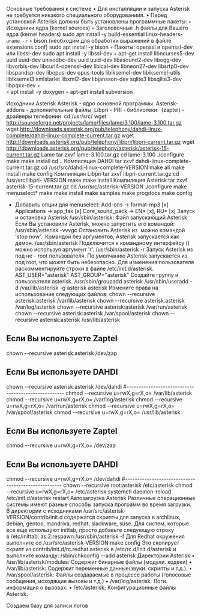 Основные требования к системе
    • Для инсталляции и запуска Asterisk не требуется никакого специального оборудованиия.
    • Перед установкой Asterisk должны быть установлены программные пакеты:
        ◦ Исходники ядра (kernel sources)
        ◦ Заголовочные .h файлы для Вашего ядра (kernel headers)
          sudo apt install -y build-essential linux-headers-`uname -r`
        ◦ bison (необходим для обработки выражений в файле extensions.conf)
          sudo apt install -y bison
        ◦ Пакеты: openssl и openssl-dev или libssl-dev
          sudo apt install -y libssl-dev
        ◦ apt-get install libncurses5-dev uuid uuid-dev unixodbc-dev uuid uuid-dev libasound2-dev libogg-dev libvorbis-dev libcurl4-openssl-dev libical-dev libneon27-dev libsrtp0-dev libspandsp-dev libopus-dev opus-tools libiksemel-dev libiksemel-utils libiksemel3 xmlstarlet libxml2-dev libjansson-dev sqlite3 libsqlite3-dev libpqxx-dev
        ◦  
        ◦ apt install -y doxygen
        ◦ apt-get install subversion
          
Исходники Asterisk
Asterisk - ядро основной программы 
Asterisk-addons - дополнительные файлы 
Libpri - PRI - библиотеки 
 (zaptel) - драйверы телефонии 
cd /usr/src/
wget http://sourceforge.net/projects/lame/files/lame/3.100/lame-3.100.tar.gz
wget http://downloads.asterisk.org/pub/telephony/dahdi-linux-complete/dahdi-linux-complete-current.tar.gz
wget http://downloads.asterisk.org/pub/telephony/libpri/libpri-current.tar.gz
wget http://downloads.asterisk.org/pub/telephony/asterisk/asterisk-15-current.tar.gz
Lame
   tar zxvf lame-3.100.tar.gz
   cd lame-3.100
   ./configure
   make
   make install
   cd ..
Компиляция DAHDI
tar zxvf dahdi-linux-complete-current.tar.gz
cd /usr/src/dahdi-linux-complete-VERSION
make all
make install
make config
Компиляция Libpri
tar zxvf libpri-current.tar.gz
cd /usr/src/libpri- VERSION
make
make install
Компиляция Asterisk
tar zxvf asterisk-15-current.tar.gz
cd /usr/src/asterisk-VERSION
./configure
make menuselect*
make
make install
make samples
make progdocs
make config


* Добавить опции для menuselect:
Add-ons → format-mp3 [x]
Applications → app_fax [x]
Core_sound_pack → EN* [x], RU* [x]
Запуск и остановка Asterisk
/usr/sbin/asterisk: Файл запускающий Asterisk 
Если Вы установили Asterisk, можно запустить его командой:
 /usr/sbin/asterisk -vvvgc
Остановить Asterisk из  можно командой 'stop now'. 
Командой без аргументов, Asterisk запускается как демон.
 /usr/sbin/asterisk 
Подключится к командному интерфейсу () можно используя аргумент 'r'.
 /usr/sbin/asterisk -r
Запуск Asterisk из под не - root пользователя. По умолчанию Asterisk запускается из под root, что может быть небезопасно. Для изменения пользователя раскомментируйте строки в файле /etc/init.d/asterisk.
AST_USER="asterisk"
AST_GROUP="asterisk"
Создайте группу и пользователя asterisk.
/usr/sbin/groupadd asterisk 
/usr/sbin/useradd -d /var/lib/asterisk -g asterisk asterisk 
Измените права на использование следующих файлов:
chown --recursive asterisk:asterisk /var/lib/asterisk
chown --recursive asterisk:asterisk /var/log/asterisk
chown --recursive asterisk:asterisk /var/run/asterisk
chown --recursive asterisk:asterisk /var/spool/asterisk
chown --recursive asterisk:asterisk /usr/lib/asterisk
## Если Вы используете Zaptel
chown --recursive asterisk:asterisk /dev/zap
## Если Вы используете DAHDI
chown --recursive asterisk:asterisk /dev/dahdi
#----------------------------------------------------
chmod --recursive u=rwX,g=rX,o= /var/lib/asterisk
chmod --recursive u=rwX,g=rX,o= /var/log/asterisk
chmod --recursive u=rwX,g=rX,o= /var/run/asterisk
chmod --recursive u=rwX,g=rX,o= /var/spool/asterisk
chmod --recursive u=rwX,g=rX,o= /usr/lib/asterisk
## Если Вы используете Zaptel
chmod --recursive u=rwX,g=rX,o= /dev/zap
##  Если Вы используете DAHDI
chmod --recursive u=rwX,g=rX,o= /dev/dahdi
#----------------------------------------------------
chown --recursive root:asterisk /etc/asterisk
chmod --recursive u=rwX,g=rX,o= /etc/asterisk 
systemctl daemon-reload
/etc/init.d/asterisk restart 
Автозагрузка Asterisk
Различные операционные системы имеют разные способы запуска программ во время загрузки. В директории с исходниками /usr/src/asterisk-VERSION/contrib/init.d содержатся скрипты для запуска в archlinux, debian, gentoo, mandriva, redhat, slackware, suse.
Для систем, которые все еще используют inittab, просто добавьте следующую строку в /etc/inittab:
as:2:respawn:/usr/sbin/asterisk -f 
Для Redhat окружения выполните
cd /usr/src/asterisk-VERSION
make config
Это скопирует скрипт из contrib/init.d/rc.redhat.asterisk в /etc/rc.d/init.d/asterisk и выполните команду:
/sbin/chkconfig --add asterisk 
Директории Asterisk
    • /usr/lib/asterisk/modules: Содержит бинарные файлы (модули. кодеки)
    • /var/lib/asterisk: Содержит переменные данные(звуки. скрипты и т.д.).
    • /var/spool/asterisk: Файлы создаваемые в процессе работы (голосовые сообщения, исходящие вызовы и т.д.)
    • /var/log/asterisk: Логи. информация о вызовах.
    • /etc/asterisk; Конфигурационные файлы Asterisk.


Создаем базу для записи логов
